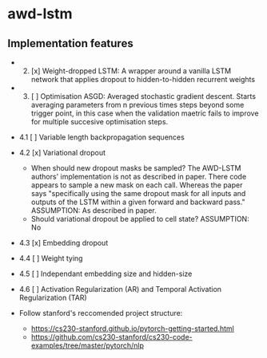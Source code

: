 # awd-lstm

## Implementation features

- 2. [x] Weight-dropped LSTM: A wrapper around a vanilla LSTM network that applies dropout to hidden-to-hidden recurrent weights

- 3. [ ] Optimisation ASGD: Averaged stochastic gradient descent. Starts averaging parameters from n previous times steps beyond some trigger point, in this case when the validation maetric fails to improve for multiple succesive optimisation steps.

- 4.1 [ ] Variable length backpropagation sequences 

- 4.2 [x] Variational dropout

  - When should new dropout masks be sampled? The AWD-LSTM authors' implementation is not as described in paper. There code appears to sample a new mask on each call. Whereas the paper says "specifically using the same dropout mask for all inputs and outputs of the LSTM within a given forward and backward pass." ASSUMPTION: As described in paper.
  - Should variational dropout be applied to cell state? ASSUMPTION: No

- 4.3 [x] Embedding dropout 
- 4.4 [ ] Weight tying 
- 4.5 [ ] Independant embedding size and hidden-size
- 4.6 [ ] Activation Regularization (AR) and Temporal Activation Regularization (TAR)


- Follow stanford's reccomended project structure: 
  - https://cs230-stanford.github.io/pytorch-getting-started.html
  - https://github.com/cs230-stanford/cs230-code-examples/tree/master/pytorch/nlp
